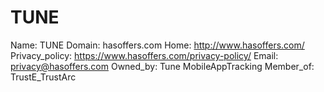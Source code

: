
# TUNE

Name: TUNE
Domain: hasoffers.com
Home: http://www.hasoffers.com/
Privacy_policy: https://www.hasoffers.com/privacy-policy/
Email: privacy@hasoffers.com
Owned_by: Tune MobileAppTracking
Member_of: TrustE_TrustArc
